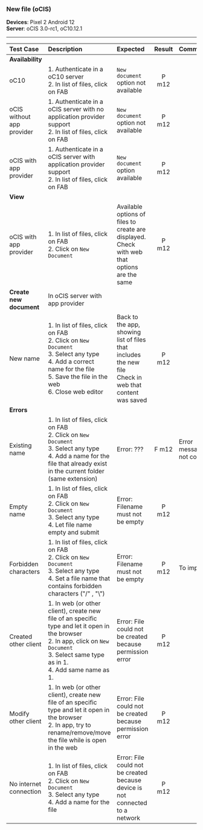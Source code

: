 ###  New file (oCIS)


**Devices**: Pixel 2 Android 12<br>
**Server**: oCIS 3.0-rc1, oC10.12.1


---
 
| Test Case | Description | Expected | Result | Comments |
| :-------- | :---------- | :------- | :----: | :------- |
|**Availability**||
| oC10 | 1. Authenticate in a oC10 server<br>2. In list of files, click on FAB | `New document` option not available | P m12 |  |  |
| oCIS without app provider | 1. Authenticate in a oCIS server with no application provider support<br>2. In list of files, click on FAB | `New document` option not available | P m12 |  |  |
| oCIS with app provider | 1. Authenticate in a oCIS server with application provider support<br>2. In list of files, click on FAB | `New document` option available | P m12 |  |  |
|**View**||
| oCIS with app provider | 1. In list of files, click on FAB<br>2. Click on `New Document` | Available options of files to create are displayed. Check with web that options are the same | P m12 |  |  |
|**Create new document**| In oCIS server with app provider|
| New name | 1. In list of files, click on FAB<br>2. Click on `New Document`<br>3. Select any type<br>4. Add a correct name for the file<br>5. Save the file in the web<br>6. Close web editor | Back to the app, showing list of files that includes the new file<br>Check in web that content was saved | P m12 |  |  |
|**Errors**| 
| Existing name | 1. In list of files, click on FAB<br>2. Click on `New Document`<br>3. Select any type<br>4. Add a name for the file that already exist in the current folder (same extension)| Error: ??? | F m12 | Error message not correct |  |
| Empty name | 1. In list of files, click on FAB<br>2. Click on `New Document`<br>3. Select any type<br>4. Let file name empty and submit| Error: Filename must not be empty | P m12 |  |  |
| Forbidden characters | 1. In list of files, click on FAB<br>2. Click on `New Document`<br>3. Select any type<br>4. Set a file name that contains forbidden characters ("/" , "\\")| Error: Filename must not be empty | P m12 | To improve |  |
| Created other client | 1. In web (or other client), create new file of an specific type and let it open in the browser<br>2. In app, click on `New Document`<br>3. Select same type as in 1.<br>4. Add same name as 1.| Error: File could not be created because permission error | P m12 |  |  |
| Modify other client | 1. In web (or other client), create new file of an specific type and let it open in the browser<br>2. In app, try to rename/remove/move the file while is open in the web| Error: File could not be created because permission error | P m12 |  |  |
| No internet connection | 1. In list of files, click on FAB<br>2. Click on `New Document`<br>3. Select any type<br>4. Add a name for the file | Error: File could not be created because device is not connected to a network | P m12 |  |  |